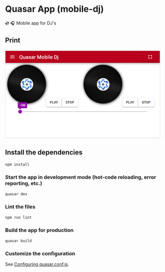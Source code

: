 # Quasar App (mobile-dj)

💿 🎧 Mobile app for DJ's

## Print

[![N|Solid](https://github.com/patrickmonteiro/quasar-mobile-dj/blob/master/docs/PrintQuasarMobileDj.png?raw=true)](https://github.com/patrickmonteiro/quasar-mobile-dj)

## Install the dependencies
```bash
npm install
```

### Start the app in development mode (hot-code reloading, error reporting, etc.)
```bash
quasar dev
```

### Lint the files
```bash
npm run lint
```

### Build the app for production
```bash
quasar build
```

### Customize the configuration
See [Configuring quasar.conf.js](https://quasar.dev/quasar-cli/quasar-conf-js).
